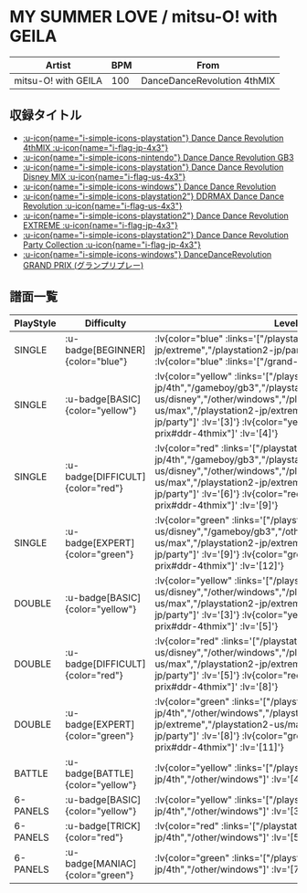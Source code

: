 # MY SUMMER LOVE / mitsu-O! with GEILA

|Artist|BPM|From|
|------|---|----|
|mitsu-O! with GEILA|100|DanceDanceRevolution 4thMIX|

## 収録タイトル

- [ :u-icon{name="i-simple-icons-playstation"} Dance Dance Revolution 4thMIX :u-icon{name="i-flag-jp-4x3"} ](/playstation-jp/4th)
- [ :u-icon{name="i-simple-icons-nintendo"} Dance Dance Revolution GB3](/gameboy/gb3)
- [ :u-icon{name="i-simple-icons-playstation"} Dance Dance Revolution Disney MIX :u-icon{name="i-flag-us-4x3"} ](/playstation-us/disney)
- [ :u-icon{name="i-simple-icons-windows"} Dance Dance Revolution](/other/windows)
- [ :u-icon{name="i-simple-icons-playstation2"} DDRMAX Dance Dance Revolution :u-icon{name="i-flag-us-4x3"} ](/playstation2-us/max)
- [ :u-icon{name="i-simple-icons-playstation2"} Dance Dance Revolution EXTREME :u-icon{name="i-flag-jp-4x3"} ](/playstation2-jp/extreme)
- [ :u-icon{name="i-simple-icons-playstation2"} Dance Dance Revolution Party Collection :u-icon{name="i-flag-jp-4x3"} ](/playstation2-jp/party)
- [ :u-icon{name="i-simple-icons-windows"} DanceDanceRevolution GRAND PRIX (グランプリプレー)](/grand-prix#ddr-4thmix)

## 譜面一覧

|PlayStyle|Difficulty|Levels|Notes|Movie|
|---------|----------|------|-----|-----|
|SINGLE| :u-badge[BEGINNER]{color="blue"} | :lv{color="blue" :links='["/playstation2-jp/extreme","/playstation2-jp/party"]' :lv='[1]'}  :lv{color="blue" :links='["/grand-prix#ddr-4thmix"]' :lv='[3]'} |65/0||
|SINGLE| :u-badge[BASIC]{color="yellow"} | :lv{color="yellow" :links='["/playstation-jp/4th","/gameboy/gb3","/playstation-us/disney","/other/windows","/playstation2-us/max","/playstation2-jp/extreme","/playstation2-jp/party"]' :lv='[3]'}  :lv{color="yellow" :links='["/grand-prix#ddr-4thmix"]' :lv='[4]'} |117/0||
|SINGLE| :u-badge[DIFFICULT]{color="red"} | :lv{color="red" :links='["/playstation-jp/4th","/gameboy/gb3","/playstation-us/disney","/other/windows","/playstation2-us/max","/playstation2-jp/extreme","/playstation2-jp/party"]' :lv='[6]'}  :lv{color="red" :links='["/grand-prix#ddr-4thmix"]' :lv='[9]'} |189/0||
|SINGLE| :u-badge[EXPERT]{color="green"} | :lv{color="green" :links='["/playstation-jp/4th","/playstation-us/disney","/gameboy/gb3","/other/windows","/playstation2-us/max","/playstation2-jp/extreme","/playstation2-jp/party"]' :lv='[9]'}  :lv{color="green" :links='["/grand-prix#ddr-4thmix"]' :lv='[12]'} |260/0||
|DOUBLE| :u-badge[BASIC]{color="yellow"} | :lv{color="yellow" :links='["/playstation-jp/4th","/playstation-us/disney","/other/windows","/playstation2-us/max","/playstation2-jp/extreme","/playstation2-jp/party"]' :lv='[3]'}  :lv{color="yellow" :links='["/grand-prix#ddr-4thmix"]' :lv='[5]'} |119/0||
|DOUBLE| :u-badge[DIFFICULT]{color="red"} | :lv{color="red" :links='["/playstation-jp/4th","/playstation-us/disney","/other/windows","/playstation2-us/max","/playstation2-jp/extreme","/playstation2-jp/party"]' :lv='[5]'}  :lv{color="red" :links='["/grand-prix#ddr-4thmix"]' :lv='[8]'} |186/0||
|DOUBLE| :u-badge[EXPERT]{color="green"} | :lv{color="green" :links='["/playstation-jp/4th","/other/windows","/playstation2-jp/extreme","/playstation2-us/max","/playstation2-jp/party"]' :lv='[8]'}  :lv{color="green" :links='["/grand-prix#ddr-4thmix"]' :lv='[11]'} |244/0||
|BATTLE| :u-badge[BATTLE]{color="yellow"} | :lv{color="yellow" :links='["/playstation-jp/4th","/other/windows"]' :lv='[4]'} |||
|6-PANELS| :u-badge[BASIC]{color="yellow"} | :lv{color="yellow" :links='["/playstation-jp/4th","/other/windows"]' :lv='[3]'} |119/0||
|6-PANELS| :u-badge[TRICK]{color="red"} | :lv{color="red" :links='["/playstation-jp/4th","/other/windows"]' :lv='[5]'} |186/0||
|6-PANELS| :u-badge[MANIAC]{color="green"} | :lv{color="green" :links='["/playstation-jp/4th","/other/windows"]' :lv='[7]'} |246/0||
